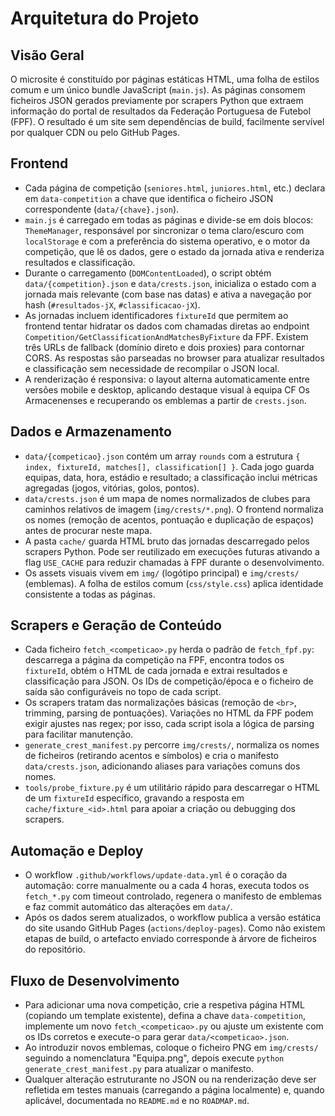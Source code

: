 # Arquitetura do Projeto

## Visão Geral

O microsite é constituído por páginas estáticas HTML, uma folha de estilos comum e um único bundle JavaScript (`main.js`). As páginas consomem ficheiros JSON gerados previamente por scrapers Python que extraem informação do portal de resultados da Federação Portuguesa de Futebol (FPF). O resultado é um site sem dependências de build, facilmente servível por qualquer CDN ou pelo GitHub Pages.

## Frontend

- Cada página de competição (`seniores.html`, `juniores.html`, etc.) declara em `data-competition` a chave que identifica o ficheiro JSON correspondente (`data/{chave}.json`).
- `main.js` é carregado em todas as páginas e divide-se em dois blocos: `ThemeManager`, responsável por sincronizar o tema claro/escuro com `localStorage` e com a preferência do sistema operativo, e o motor da competição, que lê os dados, gere o estado da jornada ativa e renderiza resultados e classificação.
- Durante o carregamento (`DOMContentLoaded`), o script obtém `data/{competition}.json` e `data/crests.json`, inicializa o estado com a jornada mais relevante (com base nas datas) e ativa a navegação por hash (`#resultados-jX`, `#classificacao-jX`).
- As jornadas incluem identificadores `fixtureId` que permitem ao frontend tentar hidratar os dados com chamadas diretas ao endpoint `Competition/GetClassificationAndMatchesByFixture` da FPF. Existem três URLs de fallback (domínio direto e dois proxies) para contornar CORS. As respostas são parseadas no browser para atualizar resultados e classificação sem necessidade de recompilar o JSON local.
- A renderização é responsiva: o layout alterna automaticamente entre versões mobile e desktop, aplicando destaque visual à equipa CF Os Armacenenses e recuperando os emblemas a partir de `crests.json`.

## Dados e Armazenamento

- `data/{competicao}.json` contém um array `rounds` com a estrutura `{ index, fixtureId, matches[], classification[] }`. Cada jogo guarda equipas, data, hora, estádio e resultado; a classificação inclui métricas agregadas (jogos, vitórias, golos, pontos).
- `data/crests.json` é um mapa de nomes normalizados de clubes para caminhos relativos de imagem (`img/crests/*.png`). O frontend normaliza os nomes (remoção de acentos, pontuação e duplicação de espaços) antes de procurar neste mapa.
- A pasta `cache/` guarda HTML bruto das jornadas descarregado pelos scrapers Python. Pode ser reutilizado em execuções futuras ativando a flag `USE_CACHE` para reduzir chamadas à FPF durante o desenvolvimento.
- Os assets visuais vivem em `img/` (logótipo principal) e `img/crests/` (emblemas). A folha de estilos comum (`css/style.css`) aplica identidade consistente a todas as páginas.

## Scrapers e Geração de Conteúdo

- Cada ficheiro `fetch_<competicao>.py` herda o padrão de `fetch_fpf.py`: descarrega a página da competição na FPF, encontra todos os `fixtureId`, obtém o HTML de cada jornada e extrai resultados e classificação para JSON. Os IDs de competição/época e o ficheiro de saída são configuráveis no topo de cada script.
- Os scrapers tratam das normalizações básicas (remoção de `<br>`, trimming, parsing de pontuações). Variações no HTML da FPF podem exigir ajustes nas regex; por isso, cada script isola a lógica de parsing para facilitar manutenção.
- `generate_crest_manifest.py` percorre `img/crests/`, normaliza os nomes de ficheiros (retirando acentos e símbolos) e cria o manifesto `data/crests.json`, adicionando aliases para variações comuns dos nomes.
- `tools/probe_fixture.py` é um utilitário rápido para descarregar o HTML de um `fixtureId` específico, gravando a resposta em `cache/fixture_<id>.html` para apoiar a criação ou debugging dos scrapers.

## Automação e Deploy

- O workflow `.github/workflows/update-data.yml` é o coração da automação: corre manualmente ou a cada 4 horas, executa todos os `fetch_*.py` com timeout controlado, regenera o manifesto de emblemas e faz commit automático das alterações em `data/`.
- Após os dados serem atualizados, o workflow publica a versão estática do site usando GitHub Pages (`actions/deploy-pages`). Como não existem etapas de build, o artefacto enviado corresponde à árvore de ficheiros do repositório.

## Fluxo de Desenvolvimento

- Para adicionar uma nova competição, crie a respetiva página HTML (copiando um template existente), defina a chave `data-competition`, implemente um novo `fetch_<competicao>.py` ou ajuste um existente com os IDs corretos e execute-o para gerar `data/<competicao>.json`.
- Ao introduzir novos emblemas, coloque o ficheiro PNG em `img/crests/` seguindo a nomenclatura "Equipa.png", depois execute `python generate_crest_manifest.py` para atualizar o manifesto.
- Qualquer alteração estruturante no JSON ou na renderização deve ser refletida em testes manuais (carregando a página localmente) e, quando aplicável, documentada no `README.md` e no `ROADMAP.md`.
